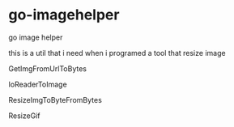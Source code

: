 # go-imagehelper
go image helper

this is a util that i need when i programed a tool that  resize image

GetImgFromUrlToBytes

IoReaderToImage

ResizeImgToByteFromBytes

ResizeGif
